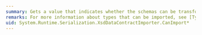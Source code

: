 ```yaml
---
summary: Gets a value that indicates whether the schemas can be transformed into a <xref href="System.CodeDom.CodeCompileUnit"></xref>.
remarks: For more information about types that can be imported, see [Types Supported by the Data Contract Serializer](~/docs/framework/wcf/feature-details/types-supported-by-the-data-contract-serializer.md).
uid: System.Runtime.Serialization.XsdDataContractImporter.CanImport*
---
```

